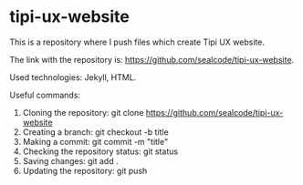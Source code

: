 # tipi-ux-website

This is a repository where I push files which create Tipi UX website.

The link with the repository is: https://github.com/sealcode/tipi-ux-website.

Used technologies: Jekyll, HTML.


Useful commands:
1. Cloning the repository: git clone https://github.com/sealcode/tipi-ux-website
2. Creating a branch: git checkout -b title
3. Making a commit: git commit -m "title"
4. Checking the repository status: git status
5. Saving changes: git add .
6. Updating the repository: git push
